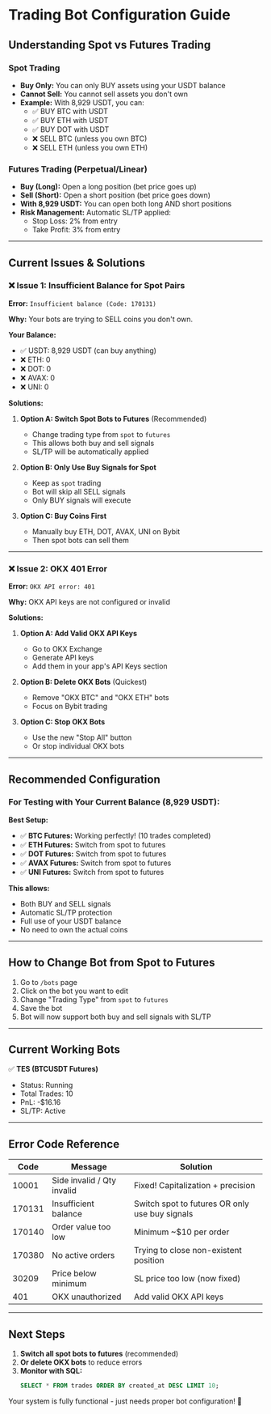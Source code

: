 # Trading Bot Configuration Guide

## Understanding Spot vs Futures Trading

### **Spot Trading**
- **Buy Only:** You can only BUY assets using your USDT balance
- **Cannot Sell:** You cannot sell assets you don't own
- **Example:** With 8,929 USDT, you can:
  - ✅ BUY BTC with USDT
  - ✅ BUY ETH with USDT
  - ✅ BUY DOT with USDT
  - ❌ SELL BTC (unless you own BTC)
  - ❌ SELL ETH (unless you own ETH)

### **Futures Trading (Perpetual/Linear)**
- **Buy (Long):** Open a long position (bet price goes up)
- **Sell (Short):** Open a short position (bet price goes down)
- **With 8,929 USDT:** You can open both long AND short positions
- **Risk Management:** Automatic SL/TP applied:
  - Stop Loss: 2% from entry
  - Take Profit: 3% from entry

---

## Current Issues & Solutions

### ❌ Issue 1: Insufficient Balance for Spot Pairs

**Error:** `Insufficient balance (Code: 170131)`

**Why:** Your bots are trying to SELL coins you don't own.

**Your Balance:**
- ✅ USDT: 8,929 USDT (can buy anything)
- ❌ ETH: 0
- ❌ DOT: 0
- ❌ AVAX: 0
- ❌ UNI: 0

**Solutions:**

1. **Option A: Switch Spot Bots to Futures** (Recommended)
   - Change trading type from `spot` to `futures`
   - This allows both buy and sell signals
   - SL/TP will be automatically applied

2. **Option B: Only Use Buy Signals for Spot**
   - Keep as `spot` trading
   - Bot will skip all SELL signals
   - Only BUY signals will execute

3. **Option C: Buy Coins First**
   - Manually buy ETH, DOT, AVAX, UNI on Bybit
   - Then spot bots can sell them

---

### ❌ Issue 2: OKX 401 Error

**Error:** `OKX API error: 401`

**Why:** OKX API keys are not configured or invalid

**Solutions:**

1. **Option A: Add Valid OKX API Keys**
   - Go to OKX Exchange
   - Generate API keys
   - Add them in your app's API Keys section

2. **Option B: Delete OKX Bots** (Quickest)
   - Remove "OKX BTC" and "OKX ETH" bots
   - Focus on Bybit trading

3. **Option C: Stop OKX Bots**
   - Use the new "Stop All" button
   - Or stop individual OKX bots

---

## Recommended Configuration

### For Testing with Your Current Balance (8,929 USDT):

**Best Setup:**
- ✅ **BTC Futures:** Working perfectly! (10 trades completed)
- ✅ **ETH Futures:** Switch from spot to futures
- ✅ **DOT Futures:** Switch from spot to futures  
- ✅ **AVAX Futures:** Switch from spot to futures
- ✅ **UNI Futures:** Switch from spot to futures

**This allows:**
- Both BUY and SELL signals
- Automatic SL/TP protection
- Full use of your USDT balance
- No need to own the actual coins

---

## How to Change Bot from Spot to Futures

1. Go to `/bots` page
2. Click on the bot you want to edit
3. Change "Trading Type" from `spot` to `futures`
4. Save the bot
5. Bot will now support both buy and sell signals with SL/TP

---

## Current Working Bots

✅ **TES (BTCUSDT Futures)**
- Status: Running
- Total Trades: 10
- PnL: -$16.16
- SL/TP: Active

---

## Error Code Reference

| Code | Message | Solution |
|------|---------|----------|
| 10001 | Side invalid / Qty invalid | Fixed! Capitalization + precision |
| 170131 | Insufficient balance | Switch spot to futures OR only use buy signals |
| 170140 | Order value too low | Minimum ~$10 per order |
| 170380 | No active orders | Trying to close non-existent position |
| 30209 | Price below minimum | SL price too low (now fixed) |
| 401 | OKX unauthorized | Add valid OKX API keys |

---

## Next Steps

1. **Switch all spot bots to futures** (recommended)
2. **Or delete OKX bots** to reduce errors
3. **Monitor with SQL:**
   ```sql
   SELECT * FROM trades ORDER BY created_at DESC LIMIT 10;
   ```

Your system is fully functional - just needs proper bot configuration! 🚀


